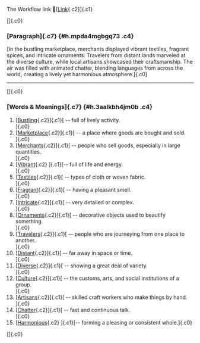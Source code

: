 The Workflow link
👏[[Link](https://www.google.com/url?q=http://www.google.com&sa=D&source=editors&ust=1757453037629726&usg=AOvVaw0P-XyQlipKAX8CHuj0r0Np){.c2}]{.c1}

[]{.c0}

### [Paragraph]{.c7} {#h.mpda4mgbgq73 .c4}

[In the bustling marketplace, merchants displayed vibrant textiles,
fragrant spices, and intricate ornaments. Travelers from distant lands
marveled at the diverse culture, while local artisans showcased their
craftsmanship. The air was filled with animated chatter, blending
languages from across the world, creating a lively yet harmonious
atmosphere.]{.c0}

------------------------------------------------------------------------

[]{.c0}

### [Words & Meanings]{.c7} {#h.3aalkbh4jm0b .c4}

1.  [[Bustling](https://www.google.com/url?q=http://www.google.com&sa=D&source=editors&ust=1757453037630618&usg=AOvVaw2S8IU6BKXRgJ8lkDepNjOM){.c2}]{.c1}[ --
    full of lively activity.\
    ]{.c0}
2.  [[Marketplace](https://www.google.com/url?q=http://www.google.com&sa=D&source=editors&ust=1757453037630788&usg=AOvVaw1JSJQvJpo_9gl8LU0I2Urq){.c2}]{.c1}[ --
    a place where goods are bought and sold.\
    ]{.c0}
3.  [[Merchants](https://www.google.com/url?q=http://www.google.com&sa=D&source=editors&ust=1757453037630961&usg=AOvVaw3wSXe4pncTJ_OIYr275GBc){.c2}]{.c1}[ --
    people who sell goods, especially in large quantities.\
    ]{.c0}
4.  [[Vibrant](https://www.google.com/url?q=http://www.google.com&sa=D&source=editors&ust=1757453037631138&usg=AOvVaw3VGW8AFHbWhUdwCQaAtWY4){.c2}
    ]{.c1}[-- full of life and energy.\
    ]{.c0}
5.  [[Textiles](https://www.google.com/url?q=http://www.google.com&sa=D&source=editors&ust=1757453037631274&usg=AOvVaw2TZL1_qSgpBCwN-VgaLH25){.c2}]{.c1}[ --
    types of cloth or woven fabric.\
    ]{.c0}
6.  [[Fragrant](https://www.google.com/url?q=http://www.google.com&sa=D&source=editors&ust=1757453037631418&usg=AOvVaw2PYWWIfBtrChrdeI0t7_qp){.c2}]{.c1}[ --
    having a pleasant smell.\
    ]{.c0}
7.  [[Intricate](https://www.google.com/url?q=http://www.google.com&sa=D&source=editors&ust=1757453037631556&usg=AOvVaw3_YMhgh_hAoQ_lDk73ipRU){.c2}]{.c1}[ --
    very detailed or complex.\
    ]{.c0}
8.  [[Ornaments](https://www.google.com/url?q=http://www.google.com&sa=D&source=editors&ust=1757453037631698&usg=AOvVaw33JQgJ8hBxVZdPPyV_o5ol){.c2}]{.c1}[ --
    decorative objects used to beautify something.\
    ]{.c0}
9.  [[Travelers](https://www.google.com/url?q=http://www.google.com&sa=D&source=editors&ust=1757453037631861&usg=AOvVaw0krZklVNezedhYFs7FAFZU){.c2}]{.c1}[ --
    people who are journeying from one place to another.\
    ]{.c0}
10. [[Distant](https://www.google.com/url?q=http://www.google.com&sa=D&source=editors&ust=1757453037632036&usg=AOvVaw0YdW5OUwvhbD3r2xWTJu70){.c2}]{.c1}[ --
    far away in space or time.\
    ]{.c0}
11. [[Diverse](https://www.google.com/url?q=http://www.google.com&sa=D&source=editors&ust=1757453037632175&usg=AOvVaw2sjoa1n-22pLwHaHtldYVy){.c2}]{.c1}[ --
    showing a great deal of variety.\
    ]{.c0}
12. [[Culture](https://www.google.com/url?q=http://www.google.com&sa=D&source=editors&ust=1757453037632321&usg=AOvVaw2onHK4i6vPxpfpGbtjZrw6){.c2}]{.c1}[ --
    the customs, arts, and social institutions of a group.\
    ]{.c0}
13. [[Artisans](https://www.google.com/url?q=http://www.google.com&sa=D&source=editors&ust=1757453037632498&usg=AOvVaw30uoEG5pV1VQ5zLBO_jmOA){.c2}]{.c1}[ --
    skilled craft workers who make things by hand.\
    ]{.c0}
14. [[Chatter](https://www.google.com/url?q=http://www.google.com&sa=D&source=editors&ust=1757453037632658&usg=AOvVaw1nzc0Q0fyaSBea26w1glHU){.c2}]{.c1}[ --
    fast and continuous talk.\
    ]{.c0}
15. [[Harmonious](https://www.google.com/url?q=http://www.google.com&sa=D&source=editors&ust=1757453037632799&usg=AOvVaw3e2YNV4DqRGrcfnhhtqAU0){.c2}
    ]{.c1}[-- forming a pleasing or consistent whole.]{.c0}

[]{.c0}

